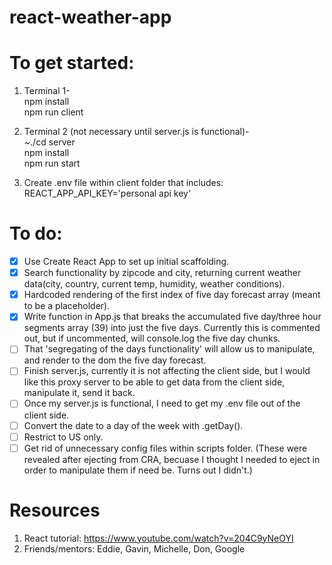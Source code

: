 # react-weather-app

# To get started:

1. Terminal 1-  
   npm install  
   npm run client

2. Terminal 2 (not necessary until server.js is functional)-  
   ~./cd server  
   npm install  
   npm run start

3. Create .env file within client folder that includes:  
   REACT_APP_API_KEY='personal api key'

# To do:

- [x] Use Create React App to set up initial scaffolding.
- [x] Search functionality by zipcode and city, returning current weather data(city, country, current temp, humidity, weather conditions).
- [x] Hardcoded rendering of the first index of five day forecast array (meant to be a placeholder).
- [x] Write function in App.js that breaks the accumulated five day/three hour segments array (39) into just the five days. Currently this is commented out, but if uncommented, will console.log the five day chunks.
- [ ] That 'segregating of the days functionality' will allow us to manipulate, and render to the dom the five day forecast.
- [ ] Finish server.js, currently it is not affecting the client side, but I would like this proxy server to be able to get data from the client side, manipulate it, send it back.
- [ ] Once my server.js is functional, I need to get my .env file out of the client side.
- [ ] Convert the date to a day of the week with .getDay().
- [ ] Restrict to US only.
- [ ] Get rid of unnecessary config files within scripts folder. (These were revealed after ejecting from CRA, becuase I thought I needed to eject in order to manipulate them if need be. Turns out I didn't.)

# Resources

1. React tutorial: https://www.youtube.com/watch?v=204C9yNeOYI
2. Friends/mentors: Eddie, Gavin, Michelle, Don, Google
